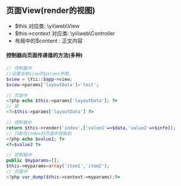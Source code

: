 ## 页面View(render的视图)

- $this 对应类: \yii\web\View
- $this->context 对应类: \yii\web\Controller
- 布局中的$content : 正文内容


#### 控制器向页面传递值的方法(多种)
~~~php
// 控制器中
//设置当前view的params参数，
$view = \Yii::$app->view;
$view->params['layoutData']='test';

// 页面中
<?php echo $this->params['layoutData']; ?>
// 或
<?=$this->params['layoutData'] ?>
~~~

~~~php
// 控制器中
return $this->render('index',['value1'=>$data,'value2'=>$info]);
// 只能在index的页面中获取到
<?php echo $value1; ?>
<?=$value2 ?>
~~~

~~~php
// 控制器中
public $myparams=[];
$this->myparams=array('item1','item2');
// 页面中
<?php var_dump($this->context->myparams);?>
~~~
